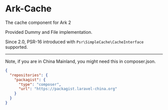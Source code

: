 # Ark-Cache
The cache component for Ark 2

Provided Dummy and File implementation.

Since 2.0, PSR-16 introduced with `Psr\SimpleCache\CacheInterface` supported.

---

Note, if you are in China Mainland, you might need this in composer.json.

````json
{
  "repositories": {
    "packagist": {
      "type": "composer",
      "url": "https://packagist.laravel-china.org"
    }
  }
}
````